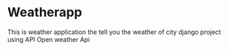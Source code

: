 # Weatherapp
This is weather application the tell you the weather of city 
django project using API Open weather Api 
